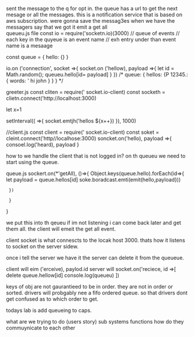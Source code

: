 sent the message to the q for opt in. the queue has a url to get the next mesage or all the messages. 
this is a notification service that is based on aws subscription.
were gonna save the messag3es
when we have the messagers say that we got it
emit a get all 
\
queueu.js file
const io = require('socketn.io)(3000)
// queue of events 
// each key in the quyeue is an event name
// exh entry under than event name is a mesaage

const queue = {
    hello: {}
}

io.on ('connection', socket =>{
     socket.on ('hellow), payload =>{
          let id = Math.random();
          queueu.hello[id= payload]
     }
})
/* queue: {
     hellos: {P
     12345.: { words: ' hi john }
     }
}
*/

greeter.js
const cliten = require(' socket.io-client)
const socketh = clietn.connect('http://localhost:3000)

let x=1

setInterval(( =>{
    socket.emtjh('hellos ${x++})
}), 1000)

//client.js
const client = require(' socket.io-client)
const soket = cleint.connect('http//localhose:3000)
soncket.on('hello), payload =>{
    consoel.log('heard), payload
}

how to we handle the client that is not logged in?
on th queueu we need to start using the queue. 

queue.js
sockert.on(*'getAll), ()=>{
     Object.keys(queue.hello).forEach(id=>{
         let payload = queue.hellos[id]
      soke.boradcast.emti(emit(hello,payload}))   

     })

     }
}

we put this into th qeueu if im not listening i can come back later and get them all. 
the client will emeit the get all event.

client socket is what connescts to the locak host 3000. thats how it listens to socket on the server sidew.

once i tell the server we have it the server can delete it from the queueue.

client will eim ('erceive), paylod.id
server will socket.on('reciece, id =>[
    delete queue.hellow[id]
    console.log(queueu)
])

keys of obj are not gaurantieed to be in order. they are not in order or sorted.
drivers will probgably nee  a fifo ordered queue. so that drivers dont get confused as to which order to get.

todays lab is add queueing to caps.

what are we trying to do (users story)
sub systems 
functions 
how do they commuynicate to each other